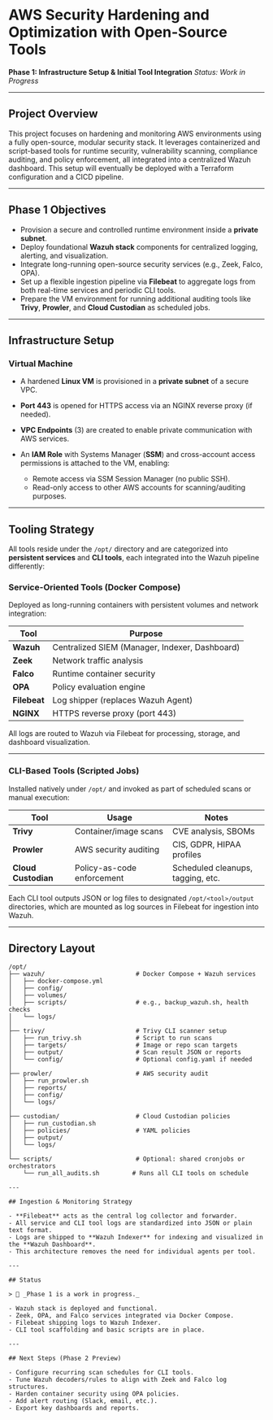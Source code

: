# AWS Security Hardening and Optimization with Open-Source Tools

**Phase 1: Infrastructure Setup & Initial Tool Integration**
_Status: Work in Progress_

---

## Project Overview

This project focuses on hardening and monitoring AWS environments using a fully open-source, modular security stack. It leverages containerized and script-based tools for runtime security, vulnerability scanning, compliance auditing, and policy enforcement, all integrated into a centralized Wazuh dashboard. This setup will eventually be deployed with a Terraform configuration and a CICD pipeline.

---

## Phase 1 Objectives

- Provision a secure and controlled runtime environment inside a **private subnet**.
- Deploy foundational **Wazuh stack** components for centralized logging, alerting, and visualization.
- Integrate long-running open-source security services (e.g., Zeek, Falco, OPA).
- Set up a flexible ingestion pipeline via **Filebeat** to aggregate logs from both real-time services and periodic CLI tools.
- Prepare the VM environment for running additional auditing tools like **Trivy**, **Prowler**, and **Cloud Custodian** as scheduled jobs.

---

## Infrastructure Setup

### Virtual Machine

- A hardened **Linux VM** is provisioned in a **private subnet** of a secure VPC.
- **Port 443** is opened for HTTPS access via an NGINX reverse proxy (if needed).
- **VPC Endpoints** (3) are created to enable private communication with AWS services.
- An **IAM Role** with Systems Manager (**SSM**) and cross-account access permissions is attached to the VM, enabling:

  - Remote access via SSM Session Manager (no public SSH).
  - Read-only access to other AWS accounts for scanning/auditing purposes.

---

## Tooling Strategy

All tools reside under the `/opt/` directory and are categorized into **persistent services** and **CLI tools**, each integrated into the Wazuh pipeline differently:

### Service-Oriented Tools (Docker Compose)

Deployed as long-running containers with persistent volumes and network integration:

| Tool         | Purpose                                        |
| ------------ | ---------------------------------------------- |
| **Wazuh**    | Centralized SIEM (Manager, Indexer, Dashboard) |
| **Zeek**     | Network traffic analysis                       |
| **Falco**    | Runtime container security                     |
| **OPA**      | Policy evaluation engine                       |
| **Filebeat** | Log shipper (replaces Wazuh Agent)             |
| **NGINX**    | HTTPS reverse proxy (port 443)                 |

All logs are routed to Wazuh via Filebeat for processing, storage, and dashboard visualization.

---

### CLI-Based Tools (Scripted Jobs)

Installed natively under `/opt/` and invoked as part of scheduled scans or manual execution:

| Tool                | Usage                      | Notes                             |
| ------------------- | -------------------------- | --------------------------------- |
| **Trivy**           | Container/image scans      | CVE analysis, SBOMs               |
| **Prowler**         | AWS security auditing      | CIS, GDPR, HIPAA profiles         |
| **Cloud Custodian** | Policy-as-code enforcement | Scheduled cleanups, tagging, etc. |

Each CLI tool outputs JSON or log files to designated `/opt/<tool>/output` directories, which are mounted as log sources in Filebeat for ingestion into Wazuh.

---

## Directory Layout

```
/opt/
├── wazuh/                         # Docker Compose + Wazuh services
│   ├── docker-compose.yml
│   ├── config/
│   ├── volumes/
│   ├── scripts/                   # e.g., backup_wazuh.sh, health checks
│   └── logs/
│
├── trivy/                         # Trivy CLI scanner setup
│   ├── run_trivy.sh               # Script to run scans
│   ├── targets/                   # Image or repo scan targets
│   ├── output/                    # Scan result JSON or reports
│   └── config/                    # Optional config.yaml if needed
│
├── prowler/                       # AWS security audit
│   ├── run_prowler.sh
│   ├── reports/
│   ├── config/
│   └── logs/
│
├── custodian/                     # Cloud Custodian policies
│   ├── run_custodian.sh
│   ├── policies/                  # YAML policies
│   ├── output/
│   └── logs/
│
└── scripts/                       # Optional: shared cronjobs or orchestrators
    └── run_all_audits.sh         # Runs all CLI tools on schedule

---

## Ingestion & Monitoring Strategy

- **Filebeat** acts as the central log collector and forwarder.
- All service and CLI tool logs are standardized into JSON or plain text format.
- Logs are shipped to **Wazuh Indexer** for indexing and visualized in the **Wazuh Dashboard**.
- This architecture removes the need for individual agents per tool.

---

## Status

> 💠 _Phase 1 is a work in progress._

- Wazuh stack is deployed and functional.
- Zeek, OPA, and Falco services integrated via Docker Compose.
- Filebeat shipping logs to Wazuh Indexer.
- CLI tool scaffolding and basic scripts are in place.

---

## Next Steps (Phase 2 Preview)

- Configure recurring scan schedules for CLI tools.
- Tune Wazuh decoders/rules to align with Zeek and Falco log structures.
- Harden container security using OPA policies.
- Add alert routing (Slack, email, etc.).
- Export key dashboards and reports.
```

